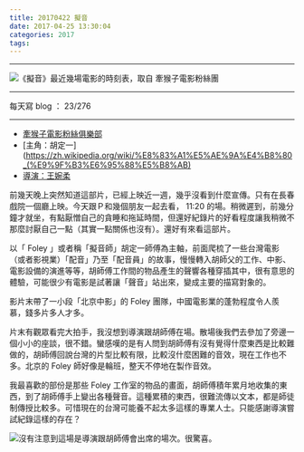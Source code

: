 ```yaml
---
title: 20170422 擬音
date: 2017-04-25 13:30:04
categories: 2017
tags:
---
```


---

![《擬音》最近幾場電影的時刻表，取自 牽猴子電影粉絲團](https://c1.staticflickr.com/5/4174/34104017201_a375cc545f.jpg)

---

每天寫 blog ： 23/276

---

- [牽猴子電影粉絲俱樂部](https://www.facebook.com/monkeymovies/)
- [主角：胡定一](https://zh.wikipedia.org/wiki/%E8%83%A1%E5%AE%9A%E4%B8%80_(%E9%9F%B3%E6%95%88%E5%B8%AB)
- [導演：王婉柔](http://www.poemmovie.com.tw/b2.php)

前幾天晚上突然知道這部片，已經上映近一週，幾乎沒看到什麼宣傳。只有在長春戲院一個廳上映。今天跟Ｐ和幾個朋友一起去看， 11:20 的場。稍微遲到，前幾分鐘才就坐，有點厭憎自己的貪睡和拖延時間，但還好紀錄片的好看程度讓我稍微不那麼討厭自己一點（其實一點關係也沒有）。還好有來看這部片。

以「 Foley 」或者稱「擬音師」胡定一師傅為主軸，前面爬梳了一些台灣電影（或者影視業）「配音」乃至「配音員」的故事，慢慢轉入胡師父的工作、中影、電影設備的演進等等，胡師傅工作間的物品產生的聲響各種穿插其中，很有意思的體驗，可能很少有電影是試著讓「聲音」站出來，變成主要的描寫對象的。

影片末帶了一小段「北京中影」的 Foley 團隊，中國電影業的蓬勃程度令人羨慕，錢多片多人才多。

片末有觀眾看完大拍手，我沒想到導演跟胡師傅在場。散場後我們去參加了旁邊一個小小的座談，很不錯。蠻感嘆的是有人問到胡師傅有沒有覺得什麼東西是比較難做的，胡師傅回說台灣的片型比較有限，比較沒什麼困難的音效，現在工作也不多。北京的 Foley 師好像是輪班，整天不停地在製作音效。

我最喜歡的部份是那些 Foley 工作室的物品的畫面，胡師傅積年累月地收集的東西，到了胡師傅手上變出各種聲音。這種累積的東西，很難流傳以文本，都是師徒制傳授比較多。可惜現在的台灣可能養不起太多這樣的專業人士。只能感謝導演嘗試紀錄這樣的存在？

![沒有注意到這場是導演跟胡師傅會出席的場次。很驚喜。](https://c1.staticflickr.com/3/2888/33445893763_5e1b6138f7.jpg)
